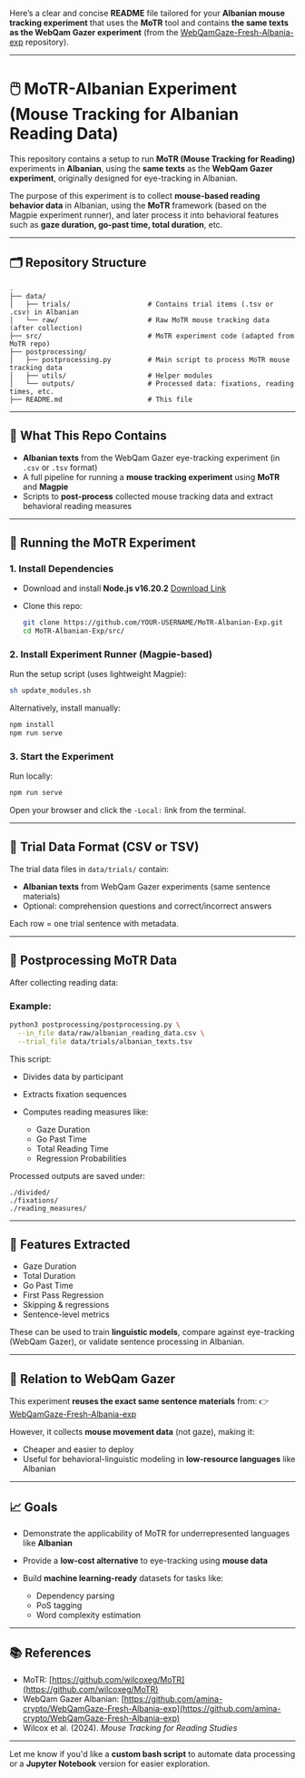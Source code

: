 Here’s a clear and concise **README** file tailored for your **Albanian mouse tracking experiment** that uses the **MoTR** tool and contains **the same texts as the WebQam Gazer experiment** (from the [WebQamGaze-Fresh-Albania-exp](https://github.com/amina-crypto/WebQamGaze-Fresh-Albania-exp) repository).

---

# 🖱️ MoTR-Albanian Experiment (Mouse Tracking for Albanian Reading Data)

This repository contains a setup to run **MoTR (Mouse Tracking for Reading)** experiments in **Albanian**, using the **same texts** as the **WebQam Gazer experiment**, originally designed for eye-tracking in Albanian.

The purpose of this experiment is to collect **mouse-based reading behavior data** in Albanian, using the **MoTR** framework (based on the Magpie experiment runner), and later process it into behavioral features such as **gaze duration, go-past time, total duration**, etc.

---

## 🗂️ Repository Structure

```
.
├── data/
│   ├── trials/                   # Contains trial items (.tsv or .csv) in Albanian
│   └── raw/                      # Raw MoTR mouse tracking data (after collection)
├── src/                          # MoTR experiment code (adapted from MoTR repo)
├── postprocessing/
│   ├── postprocessing.py         # Main script to process MoTR mouse tracking data
│   ├── utils/                    # Helper modules
│   └── outputs/                  # Processed data: fixations, reading times, etc.
├── README.md                     # This file
```

---

## 🧪 What This Repo Contains

* **Albanian texts** from the WebQam Gazer eye-tracking experiment (in `.csv` or `.tsv` format)
* A full pipeline for running a **mouse tracking experiment** using **MoTR** and **Magpie**
* Scripts to **post-process** collected mouse tracking data and extract behavioral reading measures

---

## 🚀 Running the MoTR Experiment

### 1. Install Dependencies

* Download and install **Node.js v16.20.2** [Download Link](https://nodejs.org/download/release/v16.20.2/)
* Clone this repo:

  ```bash
  git clone https://github.com/YOUR-USERNAME/MoTR-Albanian-Exp.git
  cd MoTR-Albanian-Exp/src/
  ```

### 2. Install Experiment Runner (Magpie-based)

Run the setup script (uses lightweight Magpie):

```bash
sh update_modules.sh
```

Alternatively, install manually:

```bash
npm install
npm run serve
```

### 3. Start the Experiment

Run locally:

```bash
npm run serve
```

Open your browser and click the `-Local:` link from the terminal.

---

## 🧪 Trial Data Format (CSV or TSV)

The trial data files in `data/trials/` contain:

* **Albanian texts** from WebQam Gazer experiments (same sentence materials)
* Optional: comprehension questions and correct/incorrect answers

Each row = one trial sentence with metadata.

---

## 🧹 Postprocessing MoTR Data

After collecting reading data:

### Example:

```bash
python3 postprocessing/postprocessing.py \
  --in_file data/raw/albanian_reading_data.csv \
  --trial_file data/trials/albanian_texts.tsv
```

This script:

* Divides data by participant
* Extracts fixation sequences
* Computes reading measures like:

  * Gaze Duration
  * Go Past Time
  * Total Reading Time
  * Regression Probabilities

Processed outputs are saved under:

```
./divided/
./fixations/
./reading_measures/
```

---

## 🧪 Features Extracted

* Gaze Duration
* Total Duration
* Go Past Time
* First Pass Regression
* Skipping & regressions
* Sentence-level metrics

These can be used to train **linguistic models**, compare against eye-tracking (WebQam Gazer), or validate sentence processing in Albanian.

---

## 📌 Relation to WebQam Gazer

This experiment **reuses the exact same sentence materials** from:
👉 [WebQamGaze-Fresh-Albania-exp](https://github.com/amina-crypto/WebQamGaze-Fresh-Albania-exp)

However, it collects **mouse movement data** (not gaze), making it:

* Cheaper and easier to deploy
* Useful for behavioral-linguistic modeling in **low-resource languages** like Albanian

---

## 📈 Goals

* Demonstrate the applicability of MoTR for underrepresented languages like **Albanian**
* Provide a **low-cost alternative** to eye-tracking using **mouse data**
* Build **machine learning-ready** datasets for tasks like:

  * Dependency parsing
  * PoS tagging
  * Word complexity estimation

---

## 📚 References

* MoTR: [https://github.com/wilcoxeg/MoTR](https://github.com/wilcoxeg/MoTR)
* WebQam Gazer Albanian: [https://github.com/amina-crypto/WebQamGaze-Fresh-Albania-exp](https://github.com/amina-crypto/WebQamGaze-Fresh-Albania-exp)
* Wilcox et al. (2024). *Mouse Tracking for Reading Studies*

---

Let me know if you'd like a **custom bash script** to automate data processing or a **Jupyter Notebook** version for easier exploration.

